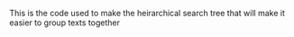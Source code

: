 This is the code used to make the heirarchical search tree that will make it easier to group texts together 
